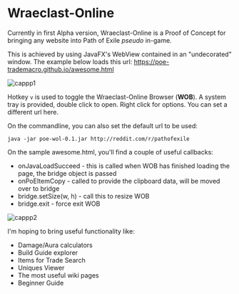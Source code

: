 # Wraeclast-Online
Currently in first Alpha version, 
Wraeclast-Online is a Proof of Concept for bringing any website into Path of Exile _pseudo_ in-game.

This is achieved by using JavaFX's WebView contained in an "undecorated" window.
The example below loads this url: https://poe-trademacro.github.io/awesome.html


![cappp1](https://cloud.githubusercontent.com/assets/75921/19652016/c72baec2-9a41-11e6-8721-e8a3cb4b10c5.jpg)

Hotkey `v` is used to toggle the Wraeclast-Online Browser (**WOB**). A system tray is provided, double click to open. Right click for options.
You can set a different url here.

On the commandline, you can also set the default url to be used:

    java -jar poe-wol-0.1.jar http://reddit.com/r/pathofexile
    
On the sample awesome.html, you'll find a couple of useful callbacks:
 
 * onJavaLoadSucceed - this is called when WOB has finished loading the page, the bridge object is passed
 * onPoEItemCopy - called to provide the clipboard data, will be moved over to bridge
 * bridge.setSize(w, h) - call this to resize WOB
 * bridge.exit - force exit WOB

![cappp2](https://cloud.githubusercontent.com/assets/75921/19652015/c72a8a06-9a41-11e6-8be9-214a9454cfe2.jpg)

I'm hoping to bring useful functionality like:
 
  * Damage/Aura calculators
  * Build Guide explorer
  * Items for Trade Search
  * Uniques Viewer
  * The most useful wiki pages
  * Beginner Guide

